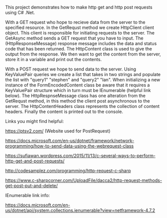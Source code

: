This project demonstrates how to make http get and http post requests using C# .Net.

With a GET request who hope to recieve data from the server to the specified resource.  In the GetRequst method we create HttpClient
client object.  This client is responsible for initiating requests to the server.  The GetAsync method sends a GET request that you 
have to input.  The (HttpResponseMessage) response message includes the data and status code that has been returned.  The HttpContent
class is used to give the output from the response.  We then want to get the content from the server, store it in a variable and print
out the contents.

With a POST request we hope to send data to the server.  Using KeyValuePair queries we create a list that takes in two strings
and populate the list with "query1" "stephen" and "query2" "Ian".  When initializing a new instance of the FormEncodedContent class 
be aware that it requires a KeyValuePair structure which in turn must be IEnumerable (helpful link below).  The HttpRespnseMessage 
class has one alteration from the GetRequst method, in this method the client post asynchronous to the server.  The HttpContentHeaders
class represents the collection of content headers.  Finally the content is printed out to the console.

Links you might find helpful:

https://ptsv2.com/ (Website used for PostRequest)

https://docs.microsoft.com/en-us/dotnet/framework/network-programming/how-to-send-data-using-the-webrequest-class

https://sufiawan.wordpress.com/2015/11/13/c-several-ways-to-perform-http-get-and-post-requests/

http://codesamplez.com/programming/http-request-c-sharp

https://www.c-sharpcorner.com/UploadFile/dacca2/http-request-methods-get-post-put-and-delete/

IEnumerable link info:

https://docs.microsoft.com/en-us/dotnet/api/system.collections.ienumerable?view=netframework-4.7.2







